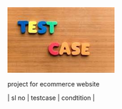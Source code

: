 <img src="https://github.com/Chetu1993/file/blob/main/test.jpg" alt="MLBC">

project for ecommerce website 

| sl no | testcase  | condtition  | 


